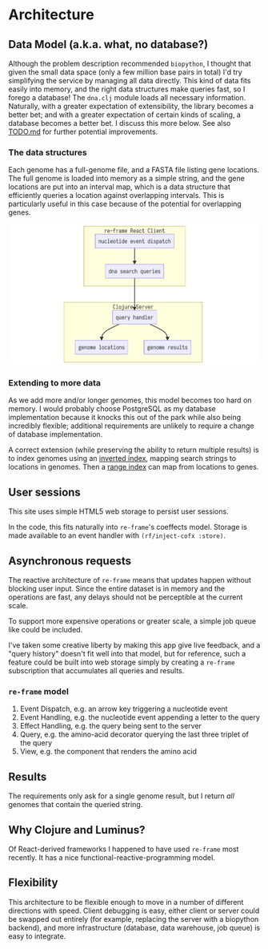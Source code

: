 # Architecture

## Data Model (a.k.a. what, no database?)

Although the problem description recommended `biopython`, I thought that given the small data space (only a few million
base pairs in total) I'd try simplifying the service by managing all data directly. This kind of data fits easily into
memory, and the right data structures make queries fast, so I forego a database! The `dna.clj` module loads all
necessary information. Naturally, with a greater expectation of extensibility, the library becomes a better bet; and
with a greater expectation of certain kinds of scaling, a database becomes a better bet. I discuss this more below. See
also [TODO.md](TODO.md) for further potential improvements.

### The data structures

Each genome has a full-genome file, and a FASTA file listing gene locations. The full genome is loaded into memory as a
simple string, and the gene locations are put into an interval map, which is a data structure that efficiently queries a
location against overlapping intervals. This is particularly useful in this case because of the potential for
overlapping genes.

![downstream](diagrams/downstream.png?raw=true "Downstream")

### Extending to more data

As we add more and/or longer genomes, this model becomes too hard on memory. I would probably choose PostgreSQL as my
database implementation because it knocks this out of the park while also being incredibly flexible; additional
requirements are unlikely to require a change of database implementation.

A correct extension (while preserving the ability to return multiple results) is to index genomes using an [inverted
index](https://en.wikipedia.org/wiki/Inverted_index), mapping search strings to locations in genomes. Then a [range
index](https://www.postgresql.org/docs/9.5/rangetypes.html) can map from locations to genes.

## User sessions

This site uses simple HTML5 web storage to persist user sessions.

In the code, this fits naturally into `re-frame`'s coeffects model. Storage is made available to an event handler with
`(rf/inject-cofx :store)`.

## Asynchronous requests

The reactive architecture of `re-frame` means that updates happen without blocking user input. Since the entire dataset
is in memory and the operations are fast, any delays should not be perceptible at the current scale.

To support more expensive operations or greater scale, a simple job queue like could be included.

I've taken some creative liberty by making this app give live feedback, and a "query history" doesn't fit well into that
model, but for reference, such a feature could be built into web storage simply by creating a `re-frame` subscription
that accumulates all queries and results.

### `re-frame` model

1. Event Dispatch, e.g. an arrow key triggering a nucleotide event
2. Event Handling, e.g. the nucleotide event appending a letter to the query
3. Effect Handling, e.g. the query being sent to the server
4. Query, e.g. the amino-acid decorator querying the last three triplet of the query
5. View, e.g. the component that renders the amino acid

## Results

The requirements only ask for a single genome result, but I return _all_ genomes that contain the queried string.

## Why Clojure and Luminus?

Of React-derived frameworks I happened to have used `re-frame` most recently. It has a nice
functional-reactive-programming model.

## Flexibility

This architecture to be flexible enough to move in a number of different directions with speed. Client debugging is
easy, either client or server could be swapped out entirely (for example, replacing the server with a biopython
backend), and more infrastructure (database, data warehouse, job queue) is easy to integrate.
